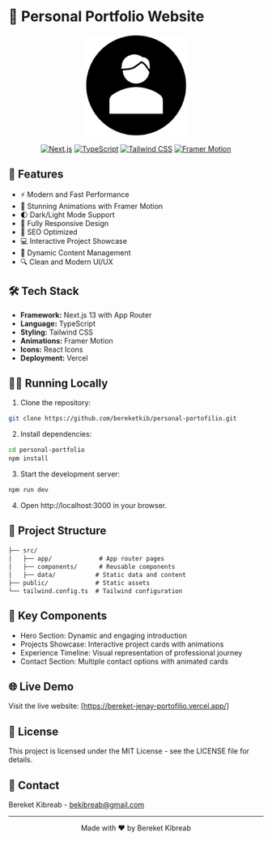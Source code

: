 # 🌟 Personal Portfolio Website

<div align="center">
  <img src="public/images/logo.png" alt="Portfolio Logo" width="200"/>
  
  [![Next.js](https://img.shields.io/badge/Next.js-13.0-black?style=for-the-badge&logo=next.js)](https://nextjs.org/)
  [![TypeScript](https://img.shields.io/badge/TypeScript-5.0-blue?style=for-the-badge&logo=typescript)](https://www.typescriptlang.org/)
  [![Tailwind CSS](https://img.shields.io/badge/Tailwind-3.0-38B2AC?style=for-the-badge&logo=tailwind-css)](https://tailwindcss.com/)
  [![Framer Motion](https://img.shields.io/badge/Framer_Motion-Latest-ff69b4?style=for-the-badge&logo=framer)](https://www.framer.com/motion/)
</div>

## 🚀 Features

- ⚡️ Modern and Fast Performance
- 🎨 Stunning Animations with Framer Motion
- 🌓 Dark/Light Mode Support
- 📱 Fully Responsive Design
- 🎯 SEO Optimized
- 💻 Interactive Project Showcase
- 📝 Dynamic Content Management
- 🔍 Clean and Modern UI/UX

## 🛠️ Tech Stack

- **Framework:** Next.js 13 with App Router
- **Language:** TypeScript
- **Styling:** Tailwind CSS
- **Animations:** Framer Motion
- **Icons:** React Icons
- **Deployment:** Vercel

## 🏃‍♂️ Running Locally

1. Clone the repository:

```bash
git clone https://github.com/bereketkib/personal-portofilio.git
```

2. Install dependencies:

```bash
cd personal-portfolio
npm install
```

3. Start the development server:

```bash
npm run dev
```

4. Open http://localhost:3000 in your browser.

## 📁 Project Structure

```plaintext
├── src/
│   ├── app/             # App router pages
│   ├── components/      # Reusable components
│   ├── data/           # Static data and content
├── public/             # Static assets
└── tailwind.config.ts  # Tailwind configuration
```

## 🎨 Key Components

- Hero Section: Dynamic and engaging introduction
- Projects Showcase: Interactive project cards with animations
- Experience Timeline: Visual representation of professional journey
- Contact Section: Multiple contact options with animated cards

## 🌐 Live Demo

Visit the live website: [https://bereket-jenay-portofilio.vercel.app/]

## 📝 License

This project is licensed under the MIT License - see the LICENSE file for details.

## 🤝 Contact

Bereket Kibreab - bekibreab@gmail.com

<hr>
<div align="center">
Made with ❤️ by Bereket Kibreab
</div>
